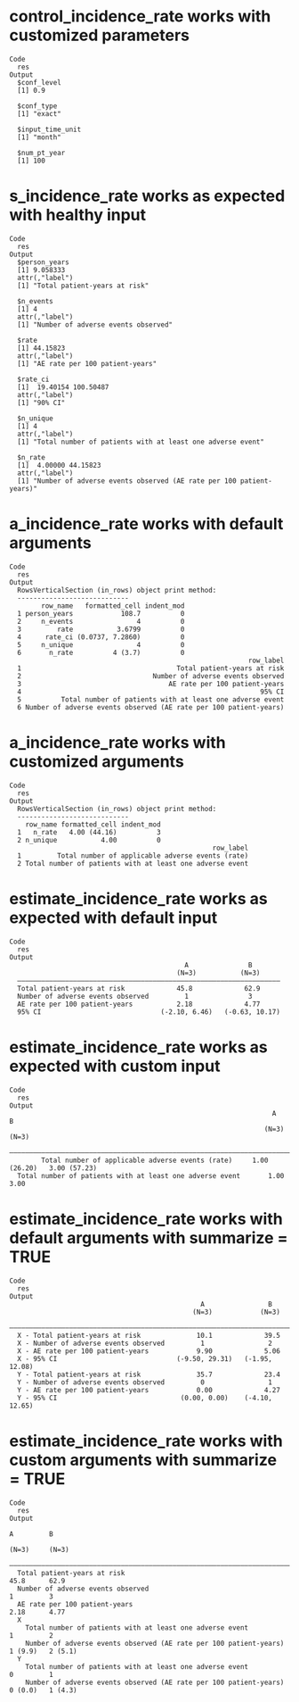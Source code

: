 # control_incidence_rate works with customized parameters

    Code
      res
    Output
      $conf_level
      [1] 0.9
      
      $conf_type
      [1] "exact"
      
      $input_time_unit
      [1] "month"
      
      $num_pt_year
      [1] 100
      

# s_incidence_rate works as expected with healthy input

    Code
      res
    Output
      $person_years
      [1] 9.058333
      attr(,"label")
      [1] "Total patient-years at risk"
      
      $n_events
      [1] 4
      attr(,"label")
      [1] "Number of adverse events observed"
      
      $rate
      [1] 44.15823
      attr(,"label")
      [1] "AE rate per 100 patient-years"
      
      $rate_ci
      [1]  19.40154 100.50487
      attr(,"label")
      [1] "90% CI"
      
      $n_unique
      [1] 4
      attr(,"label")
      [1] "Total number of patients with at least one adverse event"
      
      $n_rate
      [1]  4.00000 44.15823
      attr(,"label")
      [1] "Number of adverse events observed (AE rate per 100 patient-years)"
      

# a_incidence_rate works with default arguments

    Code
      res
    Output
      RowsVerticalSection (in_rows) object print method:
      ----------------------------
            row_name   formatted_cell indent_mod
      1 person_years            108.7          0
      2     n_events                4          0
      3         rate           3.6799          0
      4      rate_ci (0.0737, 7.2860)          0
      5     n_unique                4          0
      6       n_rate          4 (3.7)          0
                                                                row_label
      1                                       Total patient-years at risk
      2                                 Number of adverse events observed
      3                                     AE rate per 100 patient-years
      4                                                            95% CI
      5          Total number of patients with at least one adverse event
      6 Number of adverse events observed (AE rate per 100 patient-years)

# a_incidence_rate works with customized arguments

    Code
      res
    Output
      RowsVerticalSection (in_rows) object print method:
      ----------------------------
        row_name formatted_cell indent_mod
      1   n_rate   4.00 (44.16)          3
      2 n_unique           4.00          0
                                                       row_label
      1         Total number of applicable adverse events (rate)
      2 Total number of patients with at least one adverse event

# estimate_incidence_rate works as expected with default input

    Code
      res
    Output
                                                A               B       
                                              (N=3)           (N=3)     
      ——————————————————————————————————————————————————————————————————
      Total patient-years at risk             45.8             62.9     
      Number of adverse events observed         1               3       
      AE rate per 100 patient-years           2.18             4.77     
      95% CI                              (-2.10, 6.46)   (-0.63, 10.17)

# estimate_incidence_rate works as expected with custom input

    Code
      res
    Output
                                                                      A              B      
                                                                    (N=3)          (N=3)    
      ——————————————————————————————————————————————————————————————————————————————————————
            Total number of applicable adverse events (rate)     1.00 (26.20)   3.00 (57.23)
      Total number of patients with at least one adverse event       1.00           3.00    

# estimate_incidence_rate works with default arguments with summarize = TRUE

    Code
      res
    Output
                                                    A                B       
                                                  (N=3)            (N=3)     
      ———————————————————————————————————————————————————————————————————————
      X - Total patient-years at risk              10.1             39.5     
      X - Number of adverse events observed         1                2       
      X - AE rate per 100 patient-years            9.90             5.06     
      X - 95% CI                              (-9.50, 29.31)   (-1.95, 12.08)
      Y - Total patient-years at risk              35.7             23.4     
      Y - Number of adverse events observed         0                1       
      Y - AE rate per 100 patient-years            0.00             4.27     
      Y - 95% CI                               (0.00, 0.00)    (-4.10, 12.65)

# estimate_incidence_rate works with custom arguments with summarize = TRUE

    Code
      res
    Output
                                                                               A         B   
                                                                             (N=3)     (N=3) 
      ———————————————————————————————————————————————————————————————————————————————————————
      Total patient-years at risk                                            45.8      62.9  
      Number of adverse events observed                                        1         3   
      AE rate per 100 patient-years                                          2.18      4.77  
      X                                                                                      
        Total number of patients with at least one adverse event               1         2   
        Number of adverse events observed (AE rate per 100 patient-years)   1 (9.9)   2 (5.1)
      Y                                                                                      
        Total number of patients with at least one adverse event               0         1   
        Number of adverse events observed (AE rate per 100 patient-years)   0 (0.0)   1 (4.3)

